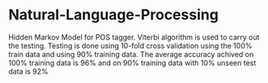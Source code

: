 # Natural-Language-Processing

Hidden Markov Model for POS tagger. Viterbi algorithm is used to carry out the testing. 
Testing is done using 10-fold cross validation using the 100% train data and using 90% training data. 
The average accuracy achived on 100% training data is 96% and on 90% training data with 10% unseen test data is 92%  

